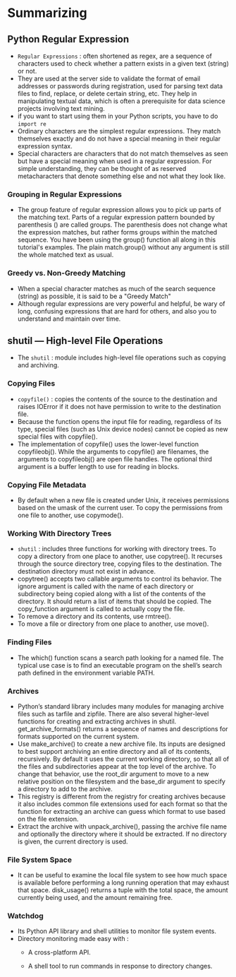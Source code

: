 # Summarizing
## Python Regular Expression
* `Regular Expressions` : often shortened as regex, are a sequence of characters used to check whether a pattern exists in a given text (string) or not.
* They are used at the server side to validate the format of email addresses or passwords during registration, used for parsing text data files 
to find, replace, or delete certain string, etc. They help in manipulating textual data, which is often a prerequisite for data science
projects involving text mining.
* if you want to start using them in your Python scripts, you have to do `import re`
* Ordinary characters are the simplest regular expressions. They match themselves exactly and do not have a special meaning in their regular expression syntax.
* Special characters are characters that do not match themselves as seen but have a special meaning when used in a regular expression. For simple understanding,
they can be thought of as reserved metacharacters that denote something else and not what they look like.
### Grouping in Regular Expressions
* The group feature of regular expression allows you to pick up parts of the matching text. Parts of a regular expression pattern bounded by parenthesis () are
called groups. The parenthesis does not change what the expression matches, but rather forms groups within the matched sequence. You have been using 
the group() function all along in this tutorial's examples. The plain match.group() without any argument is still the whole matched text as usual.
### Greedy vs. Non-Greedy Matching
* When a special character matches as much of the search sequence (string) as possible, it is said to be a "Greedy Match"
* Although regular expressions are very powerful and helpful, be wary of long, confusing expressions that are hard for others, and also you to understand and maintain over time.



## shutil — High-level File Operations
* The `shutil` :  module includes high-level file operations such as copying and archiving.
### Copying Files
* `copyfile()` : copies the contents of the source to the destination and raises IOError if it does not have permission to write to the destination file.
* Because the function opens the input file for reading, regardless of its type, special files (such as Unix device nodes) cannot be copied as 
new special files with copyfile().
* The implementation of copyfile() uses the lower-level function copyfileobj(). While the arguments to copyfile() are filenames, the arguments to 
copyfileobj() are open file handles. The optional third argument is a buffer length to use for reading in blocks.
### Copying File Metadata
* By default when a new file is created under Unix, it receives permissions based on the umask of the current user. To copy the permissions from one file
to another, use copymode().
### Working With Directory Trees
* `shutil` : includes three functions for working with directory trees. To copy a directory from one place to another, use copytree(). It recurses 
through the source directory tree, copying files to the destination. The destination directory must not exist in advance.
* copytree() accepts two callable arguments to control its behavior. The ignore argument is called with the name of each directory or subdirectory being 
copied along with a list of the contents of the directory. It should return a list of items that should be copied. The copy_function argument is called to
actually copy the file.
* To remove a directory and its contents, use rmtree().
* To move a file or directory from one place to another, use move().
### Finding Files
* The which() function scans a search path looking for a named file. The typical use case is to find an executable program on the shell’s search path 
defined in the environment variable PATH.
### Archives
* Python’s standard library includes many modules for managing archive files such as tarfile and zipfile. There are also several higher-level 
functions for creating and extracting archives in shutil. get_archive_formats() returns a sequence of names and descriptions for formats supported on
the current system.
* Use make_archive() to create a new archive file. Its inputs are designed to best support archiving an entire directory and all of its contents,
recursively. By default it uses the current working directory, so that all of the files and subdirectories appear at the top level of the archive. To
change that behavior, use the root_dir argument to move to a new relative position on the filesystem and the base_dir argument to specify a directory to 
add to the archive.
* This registry is different from the registry for creating archives because it also includes common file extensions used for each format 
so that the function for extracting an archive can guess which format to use based on the file extension.
* Extract the archive with unpack_archive(), passing the archive file name and optionally the directory where it should be extracted. If no directory is
given, the current directory is used.
### File System Space
* It can be useful to examine the local file system to see how much space is available before performing a long running operation that may exhaust that 
space. disk_usage() returns a tuple with the total space, the amount currently being used, and the amount remaining free.

### Watchdog
* Its Python API library and shell utilities to monitor file system events.
* Directory monitoring made easy with :
  * A cross-platform API.

  * A shell tool to run commands in response to directory changes.

